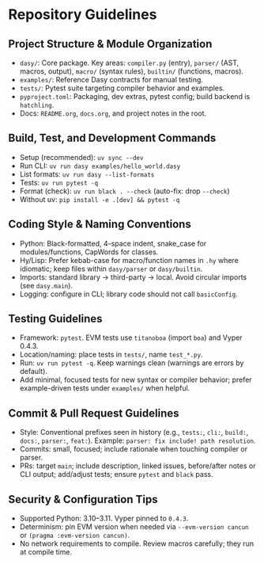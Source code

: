 # Repository Guidelines

## Project Structure & Module Organization
- `dasy/`: Core package. Key areas: `compiler.py` (entry), `parser/` (AST, macros, output), `macro/` (syntax rules), `builtin/` (functions, macros).
- `examples/`: Reference Dasy contracts for manual testing.
- `tests/`: Pytest suite targeting compiler behavior and examples.
- `pyproject.toml`: Packaging, dev extras, pytest config; build backend is `hatchling`.
- Docs: `README.org`, `docs.org`, and project notes in the root.

## Build, Test, and Development Commands
- Setup (recommended): `uv sync --dev`
- Run CLI: `uv run dasy examples/hello_world.dasy`
- List formats: `uv run dasy --list-formats`
- Tests: `uv run pytest -q`
- Format (check): `uv run black . --check` (auto-fix: drop `--check`)
- Without uv: `pip install -e .[dev] && pytest -q`

## Coding Style & Naming Conventions
- Python: Black-formatted, 4-space indent, snake_case for modules/functions, CapWords for classes.
- Hy/Lisp: Prefer kebab-case for macro/function names in `.hy` where idiomatic; keep files within `dasy/parser` or `dasy/builtin`.
- Imports: standard library → third-party → local. Avoid circular imports (see `dasy.main`).
- Logging: configure in CLI; library code should not call `basicConfig`.

## Testing Guidelines
- Framework: `pytest`. EVM tests use `titanoboa` (import `boa`) and Vyper 0.4.3.
- Location/naming: place tests in `tests/`, name `test_*.py`.
- Run: `uv run pytest -q`. Keep warnings clean (warnings are errors by default).
- Add minimal, focused tests for new syntax or compiler behavior; prefer example-driven tests under `examples/` when helpful.

## Commit & Pull Request Guidelines
- Style: Conventional prefixes seen in history (e.g., `tests:`, `cli:`, `build:`, `docs:`, `parser:`, `feat:`). Example: `parser: fix include! path resolution`.
- Commits: small, focused; include rationale when touching compiler or parser.
- PRs: target `main`; include description, linked issues, before/after notes or CLI output; add/adjust tests; ensure `pytest` and `black` pass.

## Security & Configuration Tips
- Supported Python: 3.10–3.11. Vyper pinned to `0.4.3`.
- Determinism: pin EVM version when needed via `--evm-version cancun` or `(pragma :evm-version cancun)`.
- No network requirements to compile. Review macros carefully; they run at compile time.
